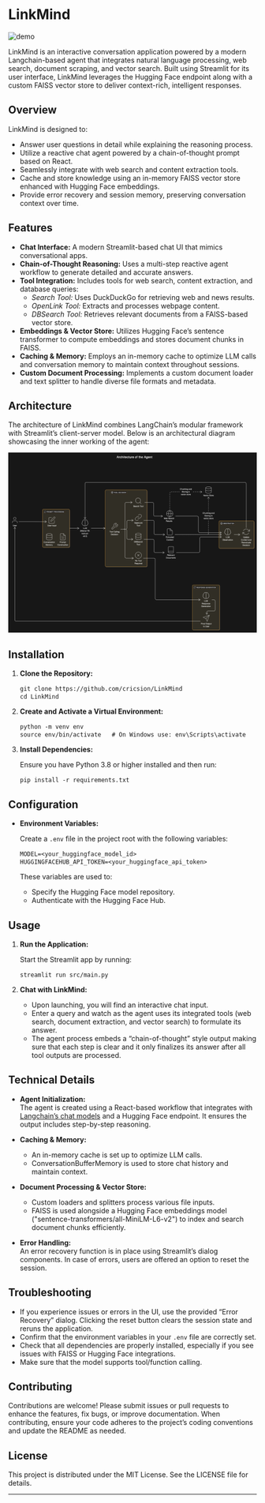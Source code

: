 # LinkMind
![demo](assets/demo.gif?raw=true)

LinkMind is an interactive conversation application powered by a modern Langchain-based agent that integrates natural language processing, web search, document scraping, and vector search. Built using Streamlit for its user interface, LinkMind leverages the Hugging Face endpoint along with a custom FAISS vector store to deliver context-rich, intelligent responses.

## Overview

LinkMind is designed to:
- Answer user questions in detail while explaining the reasoning process.
- Utilize a reactive chat agent powered by a chain-of-thought prompt based on React.
- Seamlessly integrate with web search and content extraction tools.
- Cache and store knowledge using an in-memory FAISS vector store enhanced with Hugging Face embeddings.
- Provide error recovery and session memory, preserving conversation context over time.

## Features

- **Chat Interface:** A modern Streamlit-based chat UI that mimics conversational apps.
- **Chain-of-Thought Reasoning:** Uses a multi-step reactive agent workflow to generate detailed and accurate answers.
- **Tool Integration:** Includes tools for web search, content extraction, and database queries:
  - *Search Tool:* Uses DuckDuckGo for retrieving web and news results.
  - *OpenLink Tool:* Extracts and processes webpage content.
  - *DBSearch Tool:* Retrieves relevant documents from a FAISS-based vector store.
- **Embeddings & Vector Store:** Utilizes Hugging Face’s sentence transformer to compute embeddings and stores document chunks in FAISS.
- **Caching & Memory:** Employs an in-memory cache to optimize LLM calls and conversation memory to maintain context throughout sessions.
- **Custom Document Processing:** Implements a custom document loader and text splitter to handle diverse file formats and metadata.

## Architecture

The architecture of LinkMind combines LangChain’s modular framework with Streamlit’s client-server model. Below is an architectural diagram showcasing the inner working of the agent:

![Architecture of the Agent](assets/architecture.png)

## Installation

1. **Clone the Repository:**

   ```
   git clone https://github.com/cricsion/LinkMind
   cd LinkMind
   ```

2. **Create and Activate a Virtual Environment:**

   ```
   python -m venv env
   source env/bin/activate   # On Windows use: env\Scripts\activate
   ```

3. **Install Dependencies:**

   Ensure you have Python 3.8 or higher installed and then run:

   ```
   pip install -r requirements.txt
   ```

## Configuration

- **Environment Variables:**

   Create a `.env` file in the project root with the following variables:

   ```
   MODEL=<your_huggingface_model_id>
   HUGGINGFACEHUB_API_TOKEN=<your_huggingface_api_token>
   ```

   These variables are used to:
   - Specify the Hugging Face model repository.
   - Authenticate with the Hugging Face Hub.


## Usage

1. **Run the Application:**

   Start the Streamlit app by running:

   ```
   streamlit run src/main.py
   ```

2. **Chat with LinkMind:**

   - Upon launching, you will find an interactive chat input.
   - Enter a query and watch as the agent uses its integrated tools (web search, document extraction, and vector search) to formulate its answer.
   - The agent process embeds a “chain-of-thought” style output making sure that each step is clear and it only finalizes its answer after all tool outputs are processed.

## Technical Details

- **Agent Initialization:**  
  The agent is created using a React-based workflow that integrates with [Langchain’s chat models](https://github.com/hwchase17/langchain) and a Hugging Face endpoint. It ensures the output includes step-by-step reasoning.

- **Caching & Memory:**  
  - An in-memory cache is set up to optimize LLM calls.
  - ConversationBufferMemory is used to store chat history and maintain context.

- **Document Processing & Vector Store:**  
  - Custom loaders and splitters process various file inputs.
  - FAISS is used alongside a Hugging Face embeddings model ("sentence-transformers/all-MiniLM-L6-v2") to index and search document chunks efficiently.

- **Error Handling:**  
  An error recovery function is in place using Streamlit’s dialog components. In case of errors, users are offered an option to reset the session.

## Troubleshooting

- If you experience issues or errors in the UI, use the provided “Error Recovery” dialog. Clicking the reset button clears the session state and reruns the application.
- Confirm that the environment variables in your `.env` file are correctly set.
- Check that all dependencies are properly installed, especially if you see issues with FAISS or Hugging Face integrations.
- Make sure that the model supports tool/function calling.

## Contributing

Contributions are welcome! Please submit issues or pull requests to enhance the features, fix bugs, or improve documentation. When contributing, ensure your code adheres to the project’s coding conventions and update the README as needed.

## License

This project is distributed under the MIT License. See the LICENSE file for details.

---
